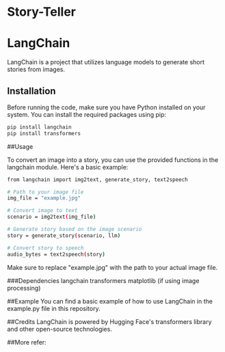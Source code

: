 # Story-Teller

# LangChain

LangChain is a project that utilizes language models to generate short stories from images.

## Installation

Before running the code, make sure you have Python installed on your system. You can install the required packages using pip:

```bash
pip install langchain
pip install transformers
````

##Usage

To convert an image into a story, you can use the provided functions in the langchain module. Here's a basic example:
```bash
from langchain import img2text, generate_story, text2speech

# Path to your image file
img_file = "example.jpg"

# Convert image to text
scenario = img2text(img_file)

# Generate story based on the image scenario
story = generate_story(scenario, llm)

# Convert story to speech
audio_bytes = text2speech(story)
````
Make sure to replace "example.jpg" with the path to your actual image file.

###Dependencies
  langchain
  transformers
  matplotlib (if using image processing)

##Example
You can find a basic example of how to use LangChain in the example.py file in this repository.

##Credits
LangChain is powered by Hugging Face's transformers library and other open-source technologies.

##More refer:

